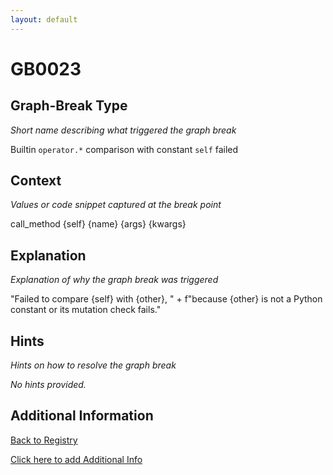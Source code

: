```yaml
---
layout: default
---
```

# GB0023

## Graph-Break Type
*Short name describing what triggered the graph break*

Builtin `operator.*` comparison with constant `self` failed

## Context
*Values or code snippet captured at the break point*

call_method {self} {name} {args} {kwargs}

## Explanation
*Explanation of why the graph break was triggered*

"Failed to compare {self} with {other}, "                     + f"because {other} is not a Python constant or its mutation check fails."

## Hints
*Hints on how to resolve the graph break*

*No hints provided.*


## Additional Information

<!-- ADDITIONAL INFORMATION START - Add custom information below this line -->

<!-- ADDITIONAL INFORMATION END -->

[Back to Registry](../index.html)

[Click here to add Additional Info](https://github.com/pytorch-labs/compile-graph-break-site/edit/main/docs/gb/gb0023.md)

